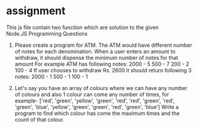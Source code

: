 # assignment
This js file contain two function which are solution to the given  
Node.JS Programming Questions 
1. Please create a program for ATM. The ATM would have different number of 
notes for each denomination. When a user enters an amount to withdraw, it should dispense the minimum number of notes for that amount 
For example ATM has following notes: 
2000 - 5 500 - 7 200 - 2 100 - 4 
If user chooses to withdraw Rs. 2600 it should return following 3 notes: 
2000 - 1 500 - 1 100 - 1 

2. Let's say you have an array of colours where we can have any number of 
colours and also 1 colour can come any number of times, for example- ['red', 'green', 'yellow', 'green', 'red', 'red', 'green', 'red', 'green', 'blue', 'yellow', 'green', 'green', 'red', 'green', 'blue'] 
Write a program to find which colour has come the maximum times and the count of that colour. 
